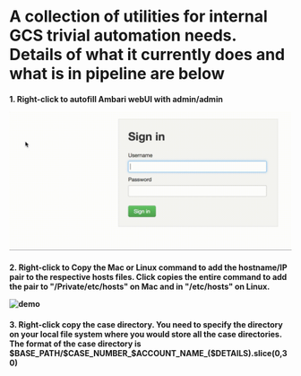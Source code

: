 # A collection of utilities for internal GCS trivial automation needs. Details of what it currently does and what is in pipeline are below

<h4>1. Right-click to autofill Ambari webUI with admin/admin


![demo](Screenshots/Ambari_Auto_fill.gif)


<h4>2. Right-click to Copy the Mac or Linux command to add the hostname/IP pair to the respective hosts files. Click copies the entire command to add the pair to "/Private/etc/hosts" on Mac and in "/etc/hosts" on Linux.


![demo](Screenshots/copy_hosts_ips.gif)


<h4>3. Right-click copy the case directory. You need to specify the directory on your local file system where you would store all the case directories. The format of the case directory is $BASE_PATH/$CASE_NUMBER_$ACCOUNT_NAME_($DETAILS).slice(0,30)
